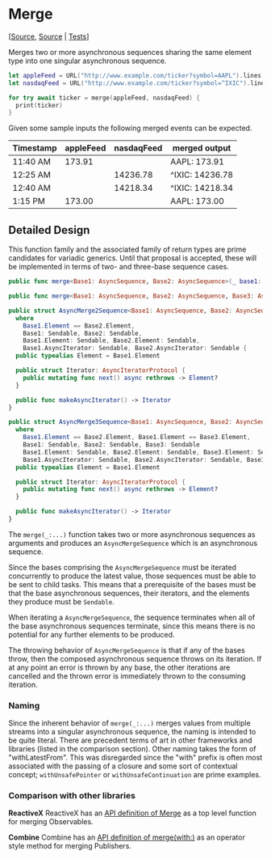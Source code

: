 # Merge

[[Source](https://github.com/apple/swift-async-algorithms/blob/main/Sources/AsyncAlgorithms/Asyncmerge2Sequence.swift), [Source](https://github.com/apple/swift-async-algorithms/blob/main/Sources/AsyncAlgorithms/AsyncMerge3Sequence.swift) | 
[Tests](https://github.com/apple/swift-async-algorithms/blob/main/Tests/AsyncAlgorithmsTests/TestMerge.swift)]

Merges two or more asynchronous sequences sharing the same element type into one singular asynchronous sequence.

```swift
let appleFeed = URL("http://www.example.com/ticker?symbol=AAPL").lines.map { "AAPL: " + $0 }
let nasdaqFeed = URL("http://www.example.com/ticker?symbol=^IXIC").lines.map { "^IXIC: " + $0 }

for try await ticker = merge(appleFeed, nasdaqFeed) {
  print(ticker)
}
```

Given some sample inputs the following merged events can be expected.

| Timestamp   | appleFeed | nasdaqFeed | merged output   |                 
| ----------- | --------- | ---------- | --------------- |
| 11:40 AM    | 173.91    |            | AAPL: 173.91    |
| 12:25 AM    |           | 14236.78   | ^IXIC: 14236.78 |
| 12:40 AM    |           | 14218.34   | ^IXIC: 14218.34 |
|  1:15 PM    | 173.00    |            | AAPL: 173.00    |

## Detailed Design

This function family and the associated family of return types are prime candidates for variadic generics. Until that proposal is accepted, these will be implemented in terms of two- and three-base sequence cases.

```swift
public func merge<Base1: AsyncSequence, Base2: AsyncSequence>(_ base1: Base1, _ base2: Base2) -> AsyncMerge2Sequence<Base1, Base2>

public func merge<Base1: AsyncSequence, Base2: AsyncSequence, Base3: AsyncSequence>(_ base1: Base1, _ base2: Base2, _ base3: Base3) -> AsyncMerge3Sequence<Base1, Base2, Base3>

public struct AsyncMerge2Sequence<Base1: AsyncSequence, Base2: AsyncSequence>: Sendable
  where
    Base1.Element == Base2.Element,
    Base1: Sendable, Base2: Sendable,
    Base1.Element: Sendable, Base2.Element: Sendable,
    Base1.AsyncIterator: Sendable, Base2.AsyncIterator: Sendable {
  public typealias Element = Base1.Element

  public struct Iterator: AsyncIteratorProtocol {
    public mutating func next() async rethrows -> Element?
  }

  public func makeAsyncIterator() -> Iterator
}

public struct AsyncMerge3Sequence<Base1: AsyncSequence, Base2: AsyncSequence, Base3: AsyncSequence>: Sendable
  where
    Base1.Element == Base2.Element, Base1.Element == Base3.Element,
    Base1: Sendable, Base2: Sendable, Base3: Sendable
    Base1.Element: Sendable, Base2.Element: Sendable, Base3.Element: Sendable
    Base1.AsyncIterator: Sendable, Base2.AsyncIterator: Sendable, Base3.AsyncIterator: Sendable {
  public typealias Element = Base1.Element

  public struct Iterator: AsyncIteratorProtocol {
    public mutating func next() async rethrows -> Element?
  }

  public func makeAsyncIterator() -> Iterator
}

```

The `merge(_:...)` function takes two or more asynchronous sequences as arguments and produces an `AsyncMergeSequence` which is an asynchronous sequence.

Since the bases comprising the `AsyncMergeSequence` must be iterated concurrently to produce the latest value,  those sequences must be able to be sent to child tasks. This means that a prerequisite of the bases must be that the base asynchronous sequences, their iterators, and the elements they produce must be `Sendable`. 

When iterating a `AsyncMergeSequence`, the sequence terminates when all of the base asynchronous sequences terminate, since this means there is no potential for any further elements to be produced. 

The throwing behavior of `AsyncMergeSequence` is that if any of the bases throw, then the composed asynchronous sequence throws on its iteration. If at any point an error is thrown by any base, the other iterations are cancelled and the thrown error is immediately thrown to the consuming iteration.

### Naming

Since the inherent behavior of `merge(_:...)` merges values from multiple streams into a singular asynchronous sequence, the naming is intended to be quite literal. There are precedent terms of art in other frameworks and libraries (listed in the comparison section). Other naming takes the form of "withLatestFrom". This was disregarded since the "with" prefix is often most associated with the passing of a closure and some sort of contextual concept; `withUnsafePointer` or `withUnsafeContinuation` are prime examples.

### Comparison with other libraries

**ReactiveX** ReactiveX has an [API definition of Merge](https://reactivex.io/documentation/operators/merge.html) as a top level function for merging Observables.

**Combine** Combine has an [API definition of merge(with:)](https://developer.apple.com/documentation/combine/publisher/merge(with:)-7qt71/) as an operator style method for merging Publishers.
